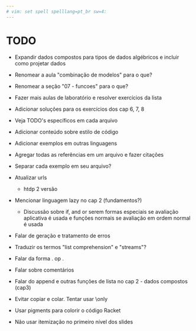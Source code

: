 ```yaml
---
# vim: set spell spelllang=pt_br sw=4:
---
```


# TODO

- Expandir dados compostos para tipos de dados algébricos e incluir como projetar dados

- Renomear a aula "combinação de modelos" para o que?

- Renomear a seção "07 - funcoes" para o que?

- Fazer mais aulas de laboratório e resolver exercícios da lista

- Adicionar soluções para os exercícios dos cap 6, 7, 8

- Veja TODO's específicos em cada arquivo

- Adicionar conteúdo sobre estilo de código

- Adicionar exemplos em outras linguagens

- Agregar todas as referências em um arquivo e fazer citações

- Separar cada exemplo em seu arquivo?

- Atualizar urls
    - htdp 2 versão

- Mencionar linguagem lazy no cap 2 (fundamentos?)

    - Discussão sobre if, and or serem formas especiais se avaliação aplicativa
      é usada e funções normais se avaliação em ordem normal é usada

- Falar de geração e tratamento de erros

- Traduzir os termos "list comprehension" e "streams"?

- Falar da forma . op .

- Falar sobre comentários

- Falar do append e outras funções de lista no cap 2 - dados compostos (cap3)

- Evitar copiar e colar. Tentar usar \only

- Usar pigments para colorir o código Racket

- Não usar itemização no primeiro nível dos slides
